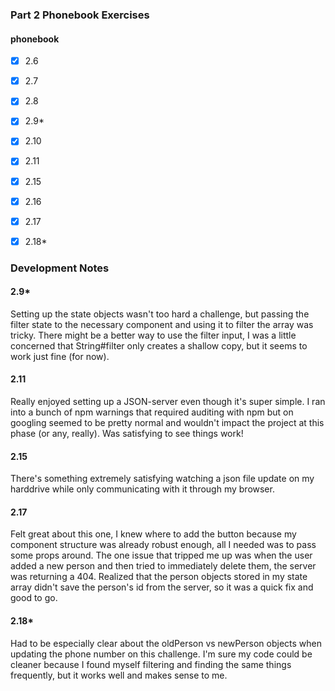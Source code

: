 ### Part 2 Phonebook Exercises

#### phonebook
- [x] 2.6
- [x] 2.7
- [x] 2.8
- [x] 2.9*
- [x] 2.10
- [x] 2.11

- [x] 2.15
- [x] 2.16
- [x] 2.17
- [x] 2.18*

### Development Notes
#### 2.9*
Setting up the state objects wasn't too hard a challenge, but passing the filter state to the necessary component and using it to filter the array was tricky. There might be a better way to use the filter input, I was a little concerned that String#filter only creates a shallow copy, but it seems to work just fine (for now).

#### 2.11
Really enjoyed setting up a JSON-server even though it's super simple. I ran into a bunch of npm warnings that required auditing with npm but on googling seemed to be pretty normal and wouldn't impact the project at this phase (or any, really). Was satisfying to see things work!

#### 2.15
There's something extremely satisfying watching a json file update on my harddrive while only communicating with it through my browser.

#### 2.17
Felt great about this one, I knew where to add the button because my component structure was already robust enough, all I needed was to pass some props around. The one issue that tripped me up was when the user added a new person and then tried to immediately delete them, the server was returning a 404. Realized that the person objects stored in my state array didn't save the person's id from the server, so it was a quick fix and good to go.

#### 2.18*
Had to be especially clear about the oldPerson vs newPerson objects when updating the phone number on this challenge. I'm sure my code could be cleaner because I found myself filtering and finding the same things frequently, but it works well and makes sense to me.